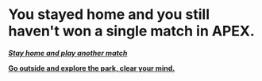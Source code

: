 # You stayed home and you still haven't won a single match in APEX.

___[Stay home and play another match](stay-home.md)___

**[Go outside and explore the park, clear your mind.](player-meets-person.md)**



